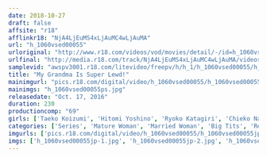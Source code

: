```yaml
---
date: 2018-10-27
draft: false
affsite: "r18"
afflinkr18: "NjA4LjEuMS4xLjAuMC4wLjAuMA"
url: "h_1060vsed00055"
urloriginal: "http://www.r18.com/videos/vod/movies/detail/-/id=h_1060vsed00055"
urlfinal: "http://media.r18.com/track/NjA4LjEuMS4xLjAuMC4wLjAuMA/videos/vod/movies/detail/-/id=h_1060vsed00055"
samplevid: "awspv3001.r18.com/litevideo/freepv/h/h_1/h_1060vsed00055/h_1060vsed00055_dmb_w.mp4"
title: "My Grandma Is Super Lewd!"
mainimgurl: "pics.r18.com/digital/video/h_1060vsed00055/h_1060vsed00055ps.jpg"
mainimgs: "h_1060vsed00055ps.jpg"
releasedate: "Oct. 17, 2016"
duration: 230
productioncomp: "69"
girls: ['Taeko Koizumi', 'Hitomi Yoshino', 'Ryoko Katagiri', 'Chieko Natsushimo', 'Momoko Taki', 'Rei Shirakawa']
categories: ['Series', 'Mature Woman', 'Married Woman', 'Big Tits', 'Relatives', 'Nymphomaniac', 'Creampie']
imgurls: ['pics.r18.com/digital/video/h_1060vsed00055/h_1060vsed00055jp-1.jpg', 'pics.r18.com/digital/video/h_1060vsed00055/h_1060vsed00055jp-2.jpg', 'pics.r18.com/digital/video/h_1060vsed00055/h_1060vsed00055jp-3.jpg', 'pics.r18.com/digital/video/h_1060vsed00055/h_1060vsed00055jp-4.jpg', 'pics.r18.com/digital/video/h_1060vsed00055/h_1060vsed00055jp-5.jpg', 'pics.r18.com/digital/video/h_1060vsed00055/h_1060vsed00055jp-6.jpg', 'pics.r18.com/digital/video/h_1060vsed00055/h_1060vsed00055jp-7.jpg', 'pics.r18.com/digital/video/h_1060vsed00055/h_1060vsed00055jp-8.jpg', 'pics.r18.com/digital/video/h_1060vsed00055/h_1060vsed00055jp-9.jpg', 'pics.r18.com/digital/video/h_1060vsed00055/h_1060vsed00055jp-10.jpg', 'pics.r18.com/digital/video/h_1060vsed00055/h_1060vsed00055jp-11.jpg', 'pics.r18.com/digital/video/h_1060vsed00055/h_1060vsed00055jp-12.jpg', 'pics.r18.com/digital/video/h_1060vsed00055/h_1060vsed00055jp-13.jpg', 'pics.r18.com/digital/video/h_1060vsed00055/h_1060vsed00055jp-14.jpg', 'pics.r18.com/digital/video/h_1060vsed00055/h_1060vsed00055jp-15.jpg', 'pics.r18.com/digital/video/h_1060vsed00055/h_1060vsed00055jp-16.jpg', 'pics.r18.com/digital/video/h_1060vsed00055/h_1060vsed00055jp-17.jpg', 'pics.r18.com/digital/video/h_1060vsed00055/h_1060vsed00055jp-18.jpg', 'pics.r18.com/digital/video/h_1060vsed00055/h_1060vsed00055jp-19.jpg', 'pics.r18.com/digital/video/h_1060vsed00055/h_1060vsed00055jp-20.jpg']
imgs: ['h_1060vsed00055jp-1.jpg', 'h_1060vsed00055jp-2.jpg', 'h_1060vsed00055jp-3.jpg', 'h_1060vsed00055jp-4.jpg', 'h_1060vsed00055jp-5.jpg', 'h_1060vsed00055jp-6.jpg', 'h_1060vsed00055jp-7.jpg', 'h_1060vsed00055jp-8.jpg', 'h_1060vsed00055jp-9.jpg', 'h_1060vsed00055jp-10.jpg', 'h_1060vsed00055jp-11.jpg', 'h_1060vsed00055jp-12.jpg', 'h_1060vsed00055jp-13.jpg', 'h_1060vsed00055jp-14.jpg', 'h_1060vsed00055jp-15.jpg', 'h_1060vsed00055jp-16.jpg', 'h_1060vsed00055jp-17.jpg', 'h_1060vsed00055jp-18.jpg', 'h_1060vsed00055jp-19.jpg', 'h_1060vsed00055jp-20.jpg']
---
```

